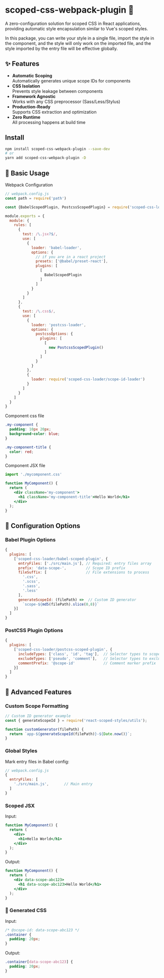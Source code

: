# scoped-css-webpack-plugin 🎨

A zero-configuration solution for scoped CSS in React applications, providing automatic style encapsulation similar to Vue's scoped styles.

In this package, you can write your style in a single file, import the style in the component, and the style will only work on the imported file, and the style imported by the entry file will be effective globally.


## ✨ Features

- **Automatic Scoping**  
  Automatically generates unique scope IDs for components
- **CSS Isolation**  
  Prevents style leakage between components
- **Framework Agnostic**  
  Works with any CSS preprocessor (Sass/Less/Stylus)
- **Production-Ready**  
  Supports CSS extraction and optimization
- **Zero Runtime**  
  All processing happens at build time


## Install
```bash
npm install scoped-css-webpack-plugin --save-dev
# or
yarn add scoped-css-webpack-plugin -D
```

## 🚀 Basic Usage

Webpack Configuration

```javascript
// webpack.config.js
const path = require('path')

const {BabelScopedPlugin, PostcssScopedPlugin} = require('scoped-css-loader')

module.exports = {
  module: {
    rules: [
      {
        test: /\.jsx?$/,
        use: [
          {
            loader: 'babel-loader',
            options: {
              // if you are in a react project
              presets: ['@babel/preset-react'],
              plugins: [
                [
                  BabelScopedPlugin
                ]
              ]
            }
          }
        ]
      },
      {
        test: /\.css$/,
        use: [
          {
            loader: 'postcss-loader',
            options: {
              postcssOptions: {
                plugins: [
                  [
                    new PostcssScopedPlugin()
                  ]
                ]
              }
            }
          },
          {
            loader: require('scoped-css-loader/scope-id-loader')
          }
        ]
      }
    ]
  }
}
```

Component css file

```css
.my-component {
  padding: 10px 20px;
  background-color: blue;
}

.my-component-title {
  color: red;
}
```

Component JSX file

```jsx
import './mycomponent.css'

function MyComponent() {
  return (
    <div className='my-component'>
      <h1 className='my-component-title'>Hello World</h1>
    </div>
  );
}
```

## 🔧 Configuration Options

### Babel Plugin Options

```javascript
{
  plugins: [
    ['scoped-css-loader/babel-scoped-plugin', {
      entryFiles: ['./src/main.js'], // Required: entry files array
      prefix: 'data-scope-',         // Scope ID prefix
      fileSuffix: [                  // File extensions to process
        '.css',
        '.scss',
        '.sass',
        '.less'
      ],
      generateScopeId: (filePath) =>  // Custom ID generator
        `scope-${md5(filePath).slice(0,8)}`
    }]
  ]
}
```

### PostCSS Plugin Options

```javascript
{
  plugins: [
    ['scoped-css-loader/postcss-scoped-plugin', {
      includeTypes: ['class', 'id', 'tag'],  // Selector types to scope
      excludeTypes: ['pseudo', 'comment'],   // Selector types to exclude
      commentPrefix: '@scope-id'             // Comment marker prefix
    }]
  ]
}
```

## 🎯 Advanced Features
### Custom Scope Formatting
```javascript
// Custom ID generator example
const { generateScopeId } = require('react-scoped-styles/utils');

function customGenerator(filePath) {
  return `app-${generateScopeId(filePath)}-${Date.now()}`;
}
```

### Global Styles

Mark entry files in Babel config:

```javascript
// webpack.config.js
{
  entryFiles: [
    './src/main.js',       // Main entry
  ]
}
```

### Scoped JSX
Input:

```jsx
function MyComponent() {
  return (
    <div>
      <h1>Hello World</h1>
    </div>
  );
}
```

Output:

```jsx
function MyComponent() {
  return (
    <div data-scope-abc123>
      <h1 data-scope-abc123>Hello World</h1>
    </div>
  );
}
```

### 📄 Generated CSS
Input:

```css
/* @scope-id: data-scope-abc123 */
.container {
  padding: 20px;
}
```

Output:

```css
.container[data-scope-abc123] {
  padding: 20px;
}
```

